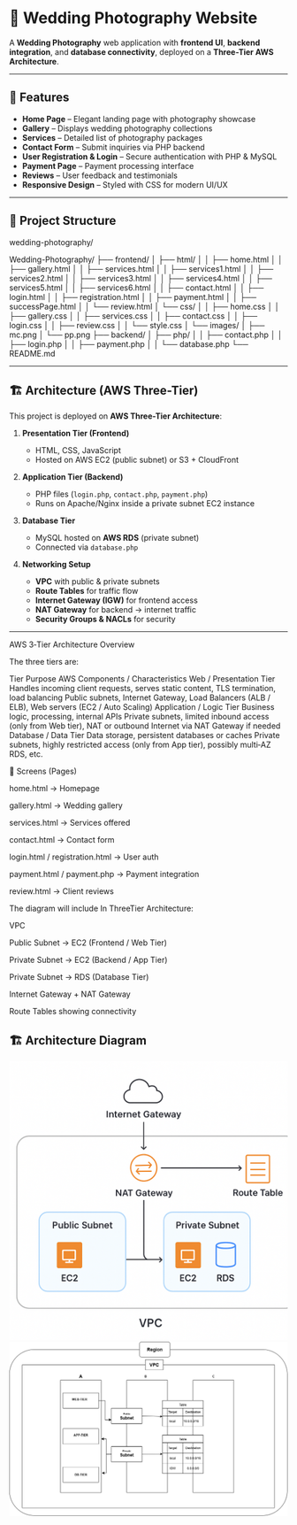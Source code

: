 # 📸 Wedding Photography Website

A **Wedding Photography** web application with **frontend UI**, **backend integration**, and **database connectivity**, deployed on a **Three-Tier AWS Architecture**.

---

## 🚀 Features
- **Home Page** – Elegant landing page with photography showcase
- **Gallery** – Displays wedding photography collections
- **Services** – Detailed list of photography packages
- **Contact Form** – Submit inquiries via PHP backend
- **User Registration & Login** – Secure authentication with PHP & MySQL
- **Payment Page** – Payment processing interface
- **Reviews** – User feedback and testimonials
- **Responsive Design** – Styled with CSS for modern UI/UX

---

## 📂 Project Structure
wedding-photography/

Wedding-Photography/
├── frontend/
│   ├── html/
│   │   ├── home.html
│   │   ├── gallery.html
│   │   ├── services.html
│   │   ├── services1.html
│   │   ├── services2.html
│   │   ├── services3.html
│   │   ├── services4.html
│   │   ├── services5.html
│   │   ├── services6.html
│   │   ├── contact.html
│   │   ├── login.html
│   │   ├── registration.html
│   │   ├── payment.html
│   │   ├── successPage.html
│   │   └── review.html
│   └── css/
│       │   ├── home.css
│       │   ├── gallery.css
│       │   ├── services.css
│       │   ├── contact.css
│       │   ├── login.css
│       │   ├── review.css
│       │   └── style.css
│       └── images/
│           ├── mc.png
│           └── pp.png
├── backend/
│   ├── php/
│   │   ├── contact.php
│   │   ├── login.php
│   │   ├── payment.php
│   │   └── database.php
└── README.md


---

## 🏗️ Architecture (AWS Three-Tier)
This project is deployed on **AWS Three-Tier Architecture**:

1. **Presentation Tier (Frontend)**  
   - HTML, CSS, JavaScript  
   - Hosted on AWS EC2 (public subnet) or S3 + CloudFront  

2. **Application Tier (Backend)**  
   - PHP files (`login.php`, `contact.php`, `payment.php`)  
   - Runs on Apache/Nginx inside a private subnet EC2 instance  

3. **Database Tier**  
   - MySQL hosted on **AWS RDS** (private subnet)  
   - Connected via `database.php`  

4. **Networking Setup**  
   - **VPC** with public & private subnets  
   - **Route Tables** for traffic flow  
   - **Internet Gateway (IGW)** for frontend access  
   - **NAT Gateway** for backend → internet traffic  
   - **Security Groups & NACLs** for security  

---

 AWS 3‑Tier Architecture Overview

The three tiers are:

Tier	Purpose	AWS Components / Characteristics
Web / Presentation Tier	Handles incoming client requests, serves static content, TLS termination, load balancing	Public subnets, Internet Gateway, Load Balancers (ALB / ELB), Web servers (EC2 / Auto Scaling)
Application / Logic Tier	Business logic, processing, internal APIs	Private subnets, limited inbound access (only from Web tier), NAT or outbound Internet via NAT Gateway if needed
Database / Data Tier	Data storage, persistent databases or caches	Private subnets, highly restricted access (only from App tier), possibly multi‑AZ RDS, etc.



📸 Screens (Pages)

home.html → Homepage

gallery.html → Wedding gallery

services.html → Services offered

contact.html → Contact form

login.html / registration.html → User auth

payment.html / payment.php → Payment integration

review.html → Client reviews

The diagram will include In ThreeTier Architecture:

VPC

Public Subnet → EC2 (Frontend / Web Tier)

Private Subnet → EC2 (Backend / App Tier)

Private Subnet → RDS (Database Tier)

Internet Gateway + NAT Gateway

Route Tables showing connectivity

## 🏗️ Architecture Diagram  
![Architecture](images/vpc.png)
![Architecture](images/VPC.drawio.png)
